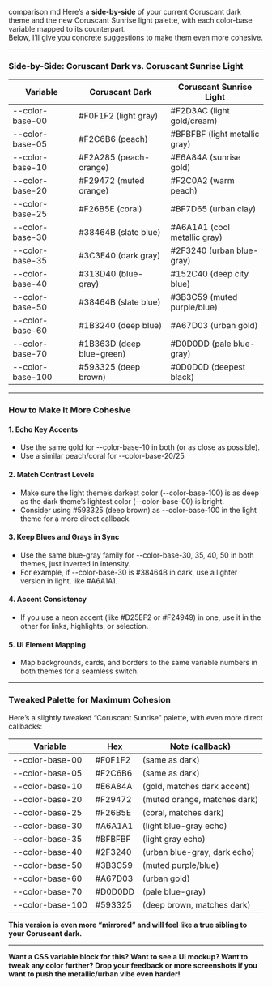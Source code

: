 comparison.md
Here’s a **side-by-side** of your current Coruscant dark theme and the new Coruscant Sunrise light palette, with each color-base variable mapped to its counterpart.  
Below, I’ll give you concrete suggestions to make them even more cohesive.

---

### **Side-by-Side: Coruscant Dark vs. Coruscant Sunrise Light**

| Variable         | Coruscant Dark         | Coruscant Sunrise Light   |
|------------------|-----------------------|--------------------------|
| --color-base-00  | #F0F1F2 (light gray)  | #F2D3AC (light gold/cream)|
| --color-base-05  | #F2C6B6 (peach)       | #BFBFBF (light metallic gray)|
| --color-base-10  | #F2A285 (peach-orange)| #E6A84A (sunrise gold)   |
| --color-base-20  | #F29472 (muted orange)| #F2C0A2 (warm peach)     |
| --color-base-25  | #F26B5E (coral)       | #BF7D65 (urban clay)     |
| --color-base-30  | #38464B (slate blue)  | #A6A1A1 (cool metallic gray)|
| --color-base-35  | #3C3E40 (dark gray)   | #2F3240 (urban blue-gray)|
| --color-base-40  | #313D40 (blue-gray)   | #152C40 (deep city blue) |
| --color-base-50  | #38464B (slate blue)  | #3B3C59 (muted purple/blue)|
| --color-base-60  | #1B3240 (deep blue)   | #A67D03 (urban gold)     |
| --color-base-70  | #1B363D (deep blue-green)| #D0D0DD (pale blue-gray)|
| --color-base-100 | #593325 (deep brown)  | #0D0D0D (deepest black)  |

---

### **How to Make It More Cohesive**

#### 1. **Echo Key Accents**
- Use the same gold for --color-base-10 in both (or as close as possible).
- Use a similar peach/coral for --color-base-20/25.

#### 2. **Match Contrast Levels**
- Make sure the light theme’s darkest color (--color-base-100) is as deep as the dark theme’s lightest color (--color-base-00) is bright.
- Consider using #593325 (deep brown) as --color-base-100 in the light theme for a more direct callback.

#### 3. **Keep Blues and Grays in Sync**
- Use the same blue-gray family for --color-base-30, 35, 40, 50 in both themes, just inverted in intensity.
- For example, if --color-base-30 is #38464B in dark, use a lighter version in light, like #A6A1A1.

#### 4. **Accent Consistency**
- If you use a neon accent (like #D25EF2 or #F24949) in one, use it in the other for links, highlights, or selection.

#### 5. **UI Element Mapping**
- Map backgrounds, cards, and borders to the same variable numbers in both themes for a seamless switch.

---

### **Tweaked Palette for Maximum Cohesion**

Here’s a slightly tweaked “Coruscant Sunrise” palette, with even more direct callbacks:

| Variable         | Hex      | Note (callback)             |
|------------------|----------|-----------------------------|
| --color-base-00  | #F0F1F2  | (same as dark)              |
| --color-base-05  | #F2C6B6  | (same as dark)              |
| --color-base-10  | #E6A84A  | (gold, matches dark accent) |
| --color-base-20  | #F29472  | (muted orange, matches dark)|
| --color-base-25  | #F26B5E  | (coral, matches dark)       |
| --color-base-30  | #A6A1A1  | (light blue-gray echo)      |
| --color-base-35  | #BFBFBF  | (light gray echo)           |
| --color-base-40  | #2F3240  | (urban blue-gray, dark echo)|
| --color-base-50  | #3B3C59  | (muted purple/blue)         |
| --color-base-60  | #A67D03  | (urban gold)                |
| --color-base-70  | #D0D0DD  | (pale blue-gray)            |
| --color-base-100 | #593325  | (deep brown, matches dark)  |

**This version is even more “mirrored” and will feel like a true sibling to your Coruscant dark.**

---

**Want a CSS variable block for this? Want to see a UI mockup? Want to tweak any color further? Drop your feedback or more screenshots if you want to push the metallic/urban vibe even harder!**
